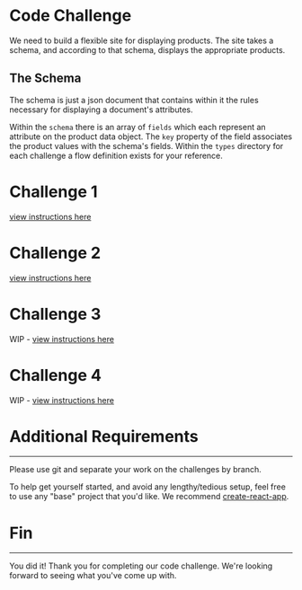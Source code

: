 # Code Challenge

We need to build a flexible site for displaying products. The site takes a schema, and according to that schema, displays the appropriate products.

## The Schema

The schema is just a json document that contains within it the rules necessary for displaying a document's attributes.

Within the `schema` there is an array of `fields` which each represent an attribute on the product data object. The `key` property of the field associates the product values with the schema's fields. Within the `types` directory for each challenge a flow definition exists for your reference.

# Challenge 1

[view instructions here](https://github.com/powerchordinc/code-challenge/tree/master/front-end/challenge_1)

# Challenge 2

[view instructions here](https://github.com/powerchordinc/code-challenge/tree/master/front-end/challenge_2)

# Challenge 3

WIP - [view instructions here](https://github.com/powerchordinc/code-challenge/tree/master/front-end/challenge_3)

# Challenge 4

WIP - [view instructions here](https://github.com/powerchordinc/code-challenge/tree/master/front-end/challenge_4)

# Additional Requirements
---

Please use git and separate your work on the challenges by branch.

To help get yourself started, and avoid any lengthy/tedious setup, feel free to use any "base" project that you'd like. We recommend [create-react-app](https://github.com/facebook/create-react-app).

# Fin
---

You did it! Thank you for completing our code challenge. We're looking forward to seeing what you've come up with.
